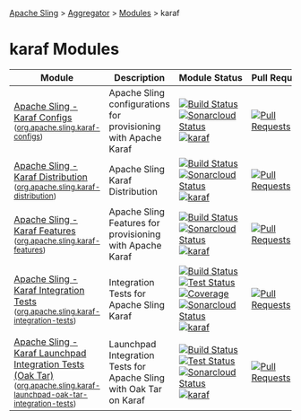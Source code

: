[Apache Sling](https://sling.apache.org) > [Aggregator](https://github.com/apache/sling-aggregator/) > [Modules](https://github.com/apache/sling-aggregator/blob/master/docs/modules.md) > karaf
# karaf Modules

| Module | Description | Module&nbsp;Status | Pull&nbsp;Requests |
|---    |---    |---    |---    |
| [Apache Sling - Karaf Configs](https://github.com/apache/sling-org-apache-sling-karaf-configs) <br/> <small>([org.apache.sling.karaf-configs](https://search.maven.org/#search%7Cga%7C1%7Cg%3A%22org.apache.sling%22%20a%3A%22org.apache.sling.karaf-configsD%22))</small> | Apache Sling configurations for provisioning with Apache Karaf | &#32;[![Build Status](https://ci-builds.apache.org/job/Sling/job/modules/job/sling-org-apache-sling-karaf-configs/job/master/badge/icon)](https://ci-builds.apache.org/job/Sling/job/modules/job/sling-org-apache-sling-karaf-configs/job/master/)&#32;[![Sonarcloud Status](https://sonarcloud.io/api/project_badges/measure?project=apache_sling-org-apache-sling-karaf-configs&metric=alert_status)](https://sonarcloud.io/dashboard?id=apache_sling-org-apache-sling-karaf-configs)&#32;[![karaf](https://sling.apache.org/badges/group-karaf.svg)](https://github.com/apache/sling-aggregator/blob/master/docs/group/karaf.md) | &#32;[![Pull Requests](https://img.shields.io/github/issues-pr/apache/sling-org-apache-sling-karaf-configs.svg)](https://github.com/apache/sling-org-apache-sling-karaf-configs/pulls) |
| [Apache Sling - Karaf Distribution](https://github.com/apache/sling-org-apache-sling-karaf-distribution) <br/> <small>([org.apache.sling.karaf-distribution](https://search.maven.org/#search%7Cga%7C1%7Cg%3A%22org.apache.sling%22%20a%3A%22org.apache.sling.karaf-distributionD%22))</small> | Apache Sling Karaf Distribution | &#32;[![Build Status](https://ci-builds.apache.org/job/Sling/job/modules/job/sling-org-apache-sling-karaf-distribution/job/master/badge/icon)](https://ci-builds.apache.org/job/Sling/job/modules/job/sling-org-apache-sling-karaf-distribution/job/master/)&#32;[![Sonarcloud Status](https://sonarcloud.io/api/project_badges/measure?project=apache_sling-org-apache-sling-karaf-distribution&metric=alert_status)](https://sonarcloud.io/dashboard?id=apache_sling-org-apache-sling-karaf-distribution)&#32;[![karaf](https://sling.apache.org/badges/group-karaf.svg)](https://github.com/apache/sling-aggregator/blob/master/docs/group/karaf.md) | &#32;[![Pull Requests](https://img.shields.io/github/issues-pr/apache/sling-org-apache-sling-karaf-distribution.svg)](https://github.com/apache/sling-org-apache-sling-karaf-distribution/pulls) |
| [Apache Sling - Karaf Features](https://github.com/apache/sling-org-apache-sling-karaf-features) <br/> <small>([org.apache.sling.karaf-features](https://search.maven.org/#search%7Cga%7C1%7Cg%3A%22org.apache.sling%22%20a%3A%22org.apache.sling.karaf-featuresD%22))</small> | Apache Sling Features for provisioning with Apache Karaf | &#32;[![Build Status](https://ci-builds.apache.org/job/Sling/job/modules/job/sling-org-apache-sling-karaf-features/job/master/badge/icon)](https://ci-builds.apache.org/job/Sling/job/modules/job/sling-org-apache-sling-karaf-features/job/master/)&#32;[![Sonarcloud Status](https://sonarcloud.io/api/project_badges/measure?project=apache_sling-org-apache-sling-karaf-features&metric=alert_status)](https://sonarcloud.io/dashboard?id=apache_sling-org-apache-sling-karaf-features)&#32;[![karaf](https://sling.apache.org/badges/group-karaf.svg)](https://github.com/apache/sling-aggregator/blob/master/docs/group/karaf.md) | &#32;[![Pull Requests](https://img.shields.io/github/issues-pr/apache/sling-org-apache-sling-karaf-features.svg)](https://github.com/apache/sling-org-apache-sling-karaf-features/pulls) |
| [Apache Sling - Karaf Integration Tests](https://github.com/apache/sling-org-apache-sling-karaf-integration-tests) <br/> <small>([org.apache.sling.karaf-integration-tests](https://search.maven.org/#search%7Cga%7C1%7Cg%3A%22org.apache.sling%22%20a%3A%22org.apache.sling.karaf-integration-testsD%22))</small> | Integration Tests for Apache Sling Karaf | &#32;[![Build Status](https://ci-builds.apache.org/job/Sling/job/modules/job/sling-org-apache-sling-karaf-integration-tests/job/master/badge/icon)](https://ci-builds.apache.org/job/Sling/job/modules/job/sling-org-apache-sling-karaf-integration-tests/job/master/)&#32;[![Test Status](https://img.shields.io/jenkins/tests.svg?jobUrl=https://ci-builds.apache.org/job/Sling/job/modules/job/sling-org-apache-sling-karaf-integration-tests/job/master/)](https://ci-builds.apache.org/job/Sling/job/modules/job/sling-org-apache-sling-karaf-integration-tests/job/master/test/?width=800&height=600)&#32;[![Coverage](https://sonarcloud.io/api/project_badges/measure?project=apache_sling-org-apache-sling-karaf-integration-tests&metric=coverage)](https://sonarcloud.io/dashboard?id=apache_sling-org-apache-sling-karaf-integration-tests)&#32;[![Sonarcloud Status](https://sonarcloud.io/api/project_badges/measure?project=apache_sling-org-apache-sling-karaf-integration-tests&metric=alert_status)](https://sonarcloud.io/dashboard?id=apache_sling-org-apache-sling-karaf-integration-tests)&#32;[![karaf](https://sling.apache.org/badges/group-karaf.svg)](https://github.com/apache/sling-aggregator/blob/master/docs/group/karaf.md) | &#32;[![Pull Requests](https://img.shields.io/github/issues-pr/apache/sling-org-apache-sling-karaf-integration-tests.svg)](https://github.com/apache/sling-org-apache-sling-karaf-integration-tests/pulls) |
| [Apache Sling - Karaf Launchpad Integration Tests (Oak Tar)](https://github.com/apache/sling-org-apache-sling-karaf-launchpad-oak-tar-integration-tests) <br/> <small>([org.apache.sling.karaf-launchpad-oak-tar-integration-tests](https://search.maven.org/#search%7Cga%7C1%7Cg%3A%22org.apache.sling%22%20a%3A%22org.apache.sling.karaf-launchpad-oak-tar-integration-testsD%22))</small> | Launchpad Integration Tests for Apache Sling with Oak Tar on Karaf | &#32;[![Build Status](https://ci-builds.apache.org/job/Sling/job/modules/job/sling-org-apache-sling-karaf-launchpad-oak-tar-integration-tests/job/master/badge/icon)](https://ci-builds.apache.org/job/Sling/job/modules/job/sling-org-apache-sling-karaf-launchpad-oak-tar-integration-tests/job/master/)&#32;[![Test Status](https://img.shields.io/jenkins/tests.svg?jobUrl=https://ci-builds.apache.org/job/Sling/job/modules/job/sling-org-apache-sling-karaf-launchpad-oak-tar-integration-tests/job/master/)](https://ci-builds.apache.org/job/Sling/job/modules/job/sling-org-apache-sling-karaf-launchpad-oak-tar-integration-tests/job/master/test/?width=800&height=600)&#32;[![Sonarcloud Status](https://sonarcloud.io/api/project_badges/measure?project=apache_sling-org-apache-sling-karaf-launchpad-oak-tar-integration-tests&metric=alert_status)](https://sonarcloud.io/dashboard?id=apache_sling-org-apache-sling-karaf-launchpad-oak-tar-integration-tests)&#32;[![karaf](https://sling.apache.org/badges/group-karaf.svg)](https://github.com/apache/sling-aggregator/blob/master/docs/group/karaf.md) | &#32;[![Pull Requests](https://img.shields.io/github/issues-pr/apache/sling-org-apache-sling-karaf-launchpad-oak-tar-integration-tests.svg)](https://github.com/apache/sling-org-apache-sling-karaf-launchpad-oak-tar-integration-tests/pulls) |